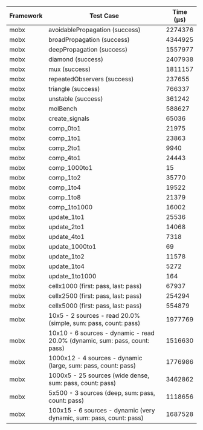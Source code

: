 | Framework | Test Case | Time (μs) |
| --- | --- | --- |
| mobx | avoidablePropagation (success) | 2274376 |
| mobx | broadPropagation (success) | 4344925 |
| mobx | deepPropagation (success) | 1557977 |
| mobx | diamond (success) | 2407938 |
| mobx | mux (success) | 1811157 |
| mobx | repeatedObservers (success) | 237655 |
| mobx | triangle (success) | 766337 |
| mobx | unstable (success) | 361242 |
| mobx | molBench | 588627 |
| mobx | create_signals | 65036 |
| mobx | comp_0to1 | 21975 |
| mobx | comp_1to1 | 23863 |
| mobx | comp_2to1 | 9940 |
| mobx | comp_4to1 | 24443 |
| mobx | comp_1000to1 | 15 |
| mobx | comp_1to2 | 35770 |
| mobx | comp_1to4 | 19522 |
| mobx | comp_1to8 | 21379 |
| mobx | comp_1to1000 | 16002 |
| mobx | update_1to1 | 25536 |
| mobx | update_2to1 | 14068 |
| mobx | update_4to1 | 7318 |
| mobx | update_1000to1 | 69 |
| mobx | update_1to2 | 11578 |
| mobx | update_1to4 | 5272 |
| mobx | update_1to1000 | 164 |
| mobx | cellx1000 (first: pass, last: pass) | 67937 |
| mobx | cellx2500 (first: pass, last: pass) | 254294 |
| mobx | cellx5000 (first: pass, last: pass) | 554879 |
| mobx | 10x5 - 2 sources - read 20.0% (simple, sum: pass, count: pass) | 1977769 |
| mobx | 10x10 - 6 sources - dynamic - read 20.0% (dynamic, sum: pass, count: pass) | 1516630 |
| mobx | 1000x12 - 4 sources - dynamic (large, sum: pass, count: pass) | 1776986 |
| mobx | 1000x5 - 25 sources (wide dense, sum: pass, count: pass) | 3462862 |
| mobx | 5x500 - 3 sources (deep, sum: pass, count: pass) | 1118656 |
| mobx | 100x15 - 6 sources - dynamic (very dynamic, sum: pass, count: pass) | 1687528 |
